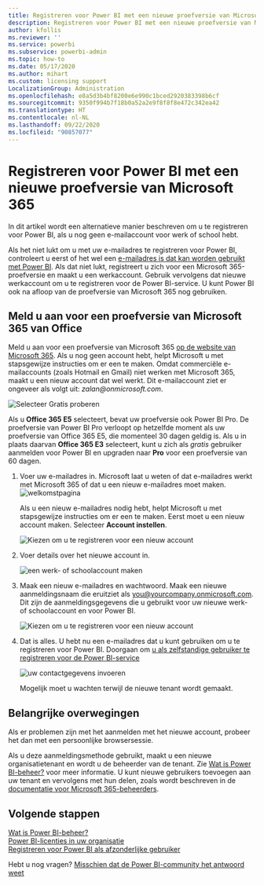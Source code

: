 ```yaml
---
title: Registreren voor Power BI met een nieuwe proefversie van Microsoft 365
description: Registreren voor Power BI met een nieuwe proefversie van Microsoft 365
author: kfollis
ms.reviewer: ''
ms.service: powerbi
ms.subservice: powerbi-admin
ms.topic: how-to
ms.date: 05/17/2020
ms.author: mihart
ms.custom: licensing support
LocalizationGroup: Administration
ms.openlocfilehash: e8a5d3b4bf8200e6e990c1bced2920383398b6cf
ms.sourcegitcommit: 9350f994b7f18b0a52a2e9f8f8f8e472c342ea42
ms.translationtype: HT
ms.contentlocale: nl-NL
ms.lasthandoff: 09/22/2020
ms.locfileid: "90857077"
---
```

# <a name="signing-up-for-power-bi-with-a-new-microsoft-365-trial"></a>Registreren voor Power BI met een nieuwe proefversie van Microsoft 365

In dit artikel wordt een alternatieve manier beschreven om u te registreren voor Power BI, als u nog geen e-mailaccount voor werk of school hebt.

Als het niet lukt om u met uw e-mailadres te registreren voor Power BI, controleert u eerst of het wel een [e-mailadres is dat kan worden gebruikt met Power BI](../fundamentals/service-self-service-signup-for-power-bi.md#supported-email-addresses). Als dat niet lukt, registreert u zich voor een Microsoft 365-proefversie en maakt u een werkaccount. Gebruik vervolgens dat nieuwe werkaccount om u te registreren voor de Power BI-service. U kunt Power BI ook na afloop van de proefversie van Microsoft 365 nog gebruiken.

## <a name="sign-up-for-a-microsoft-365-trial-of-office"></a>Meld u aan voor een proefversie van Microsoft 365 van Office

Meld u aan voor een proefversie van Microsoft 365 [op de website van Microsoft 365](https://www.microsoft.com/microsoft-365/business/compare-more-office-365-for-business-plans). Als u nog geen account hebt, helpt Microsoft u met stapsgewijze instructies om er een te maken. Omdat commerciële e-mailaccounts (zoals Hotmail en Gmail) niet werken met Microsoft 365, maakt u een nieuw account dat wel werkt.  Dit e-mailaccount ziet er ongeveer als volgt uit: *zalan\@onmicrosoft.com*.

![Selecteer Gratis proberen](media/service-admin-signing-up-for-power-bi-with-a-new-office-365-trial/power-bi-try-free.png)

Als u **Office 365 E5** selecteert, bevat uw proefversie ook Power BI Pro. De proefversie van Power BI Pro verloopt op hetzelfde moment als uw proefversie van Office 365 E5, die momenteel 30 dagen geldig is. Als u in plaats daarvan **Office 365 E3** selecteert, kunt u zich als *gratis* gebruiker aanmelden voor Power BI en upgraden naar **Pro** voor een proefversie van 60 dagen. 

1. Voer uw e-mailadres in. Microsoft laat u weten of dat e-mailadres werkt met Microsoft 365 of dat u een nieuw e-mailadres moet maken.  ![welkomstpagina](media/service-admin-signing-up-for-power-bi-with-a-new-office-365-trial/power-bi-setup.png)

    Als u een nieuw e-mailadres nodig hebt, helpt Microsoft u met stapsgewijze instructies om er een te maken. Eerst moet u een nieuw account maken. Selecteer **Account instellen**.

    ![Kiezen om u te registreren voor een nieuw account](media/service-admin-signing-up-for-power-bi-with-a-new-office-365-trial/power-bi-email.png)

2. Voer details over het nieuwe account in.

    ![een werk- of schoolaccount maken](media/service-admin-signing-up-for-power-bi-with-a-new-office-365-trial/power-bi-enter-info.png)

3. Maak een nieuw e-mailadres en wachtwoord. Maak een nieuwe aanmeldingsnaam die eruitziet als you@yourcompany.onmicrosoft.com. Dit zijn de aanmeldingsgegevens die u gebruikt voor uw nieuwe werk- of schoolaccount en voor Power BI.

    ![Kiezen om u te registreren voor een nieuw account](media/service-admin-signing-up-for-power-bi-with-a-new-office-365-trial/power-bi-create-account.png)

4. Dat is alles.  U hebt nu een e-mailadres dat u kunt gebruiken om u te registreren voor Power BI. Doorgaan om [u als zelfstandige gebruiker te registreren voor de Power BI-service](../fundamentals/service-self-service-signup-for-power-bi.md)

     ![uw contactgegevens invoeren](media/service-admin-signing-up-for-power-bi-with-a-new-office-365-trial/power-bi-thank.png)

    Mogelijk moet u wachten terwijl de nieuwe tenant wordt gemaakt.

## <a name="important-considerations"></a>Belangrijke overwegingen

Als er problemen zijn met het aanmelden met het nieuwe account, probeer het dan met een persoonlijke browsersessie.

Als u deze aanmeldingsmethode gebruikt, maakt u een nieuwe organisatietenant en wordt u de beheerder van de tenant. Zie [Wat is Power BI-beheer?](service-admin-administering-power-bi-in-your-organization.md) voor meer informatie. U kunt nieuwe gebruikers toevoegen aan uw tenant en vervolgens met hun delen, zoals wordt beschreven in de [documentatie voor Microsoft 365-beheerders](https://support.office.com/article/Add-users-individually-to-Office-365---Admin-Help-1970f7d6-03b5-442f-b385-5880b9c256ec).

## <a name="next-steps"></a>Volgende stappen

[Wat is Power BI-beheer?](service-admin-administering-power-bi-in-your-organization.md)  
[Power BI-licenties in uw organisatie](service-admin-licensing-organization.md)  
[Registreren voor Power BI als afzonderlijke gebruiker](../fundamentals/service-self-service-signup-for-power-bi.md)

Hebt u nog vragen? [Misschien dat de Power BI-community het antwoord weet](https://community.powerbi.com/)